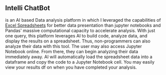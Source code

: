 ## Intelli ChatBot

is an AI based Data analysis platform in which I leveraged the capabilities of [Excel Spreadsheets](https://ej2.syncfusion.com/react/documentation/spreadsheet/getting-started) for better data presentation than jupyter notebooks and Pandas' massive computational capacity to accelerate analysis. With just one query, this platform leverages AI to build code, analyze data, and display the results on a spreadsheet. Thus, non-programmers can also analyze their data with this tool. The user may also access Jupyter Notebook online. From there, they can begin analyzing their data immediately away. AI will automatically load the spreadsheet data into a dataframe and copy the code to a Jupyter Notebook cell. You may easily view your results df on when you have completed your analysis.
